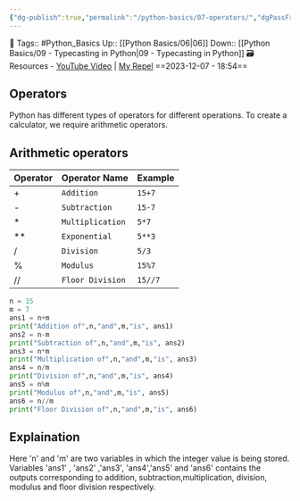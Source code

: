 ```yaml
---
{"dg-publish":true,"permalink":"/python-basics/07-operators/","dgPassFrontmatter":true,"noteIcon":"1","created":"2023-12-07T18:54:01.613+05:30","updated":"2023-12-23T13:36:39.023+05:30"}
---
```


🧶 Tags:: #Python_Basics 
Up:: [[Python Basics/06\|06]]
Down:: [[Python Basics/09 - Typecasting in Python\|09 - Typecasting in Python]]
🗃 Resources - [YouTube Video](https://www.youtube.com/watch?v=FLVqcxnJP_E&list=PLu0W_9lII9agwh1XjRt242xIpHhPT2llg&index=7) | [My Repel](https://replit.com/@wolfr13/calculator#main.py)
==2023-12-07 - 18:54==

## Operators
Python has different types of operators for different operations. To create a calculator, we require arithmetic operators.
## Arithmetic operators

|Operator|Operator Name|Example|
|---|---|---|
|+|`Addition`|`15+7`|
|-|`Subtraction`|`15-7`|
|*|`Multiplication`|`5*7`|
| ** | `Exponential` | `5**3` |
| / | `Division` | `5/3` |
| % | `Modulus` | `15%7` |
| // | `Floor Division` | `15//7` |

```python
n = 15
m = 7
ans1 = n+m
print("Addition of",n,"and",m,"is", ans1)
ans2 = n-m
print("Subtraction of",n,"and",m,"is", ans2)
ans3 = n*m
print("Multiplication of",n,"and",m,"is", ans3)
ans4 = n/m
print("Division of",n,"and",m,"is", ans4)
ans5 = n%m
print("Modulus of",n,"and",m,"is", ans5)
ans6 = n//m
print("Floor Division of",n,"and",m,"is", ans6)
```
## Explaination
Here 'n' and 'm' are two variables in which the integer value is being stored. Variables 'ans1' , 'ans2' ,'ans3', 'ans4','ans5' and 'ans6' contains the outputs corresponding to addition, subtraction,multiplication, division, modulus and floor division respectively.